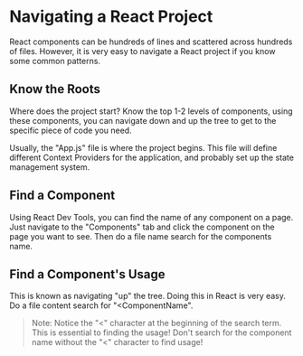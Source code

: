 # Navigating a React Project

React components can be hundreds of lines and scattered across hundreds of files. However, it is very easy to navigate a
React project if you know some common patterns.

## Know the Roots

Where does the project start? Know the top 1-2 levels of components, using these components, you can navigate down
and up the tree to get to the specific piece of code you need.

Usually, the "App.js" file is where the project begins. This file will define different Context Providers for the application,
and probably set up the state management system.

## Find a Component

Using React Dev Tools, you can find the name of any component on a page. Just navigate to the "Components" tab and click
the component on the page you want to see. Then do a file name search for the components name.

## Find a Component's Usage

This is known as navigating "up" the tree. Doing this in React is very easy. Do a file content search for "<ComponentName".

> Note: Notice the "<" character at the beginning of the search term. This is essential to finding the usage! Don't
> search for the component name without the "<" character to find usage!
